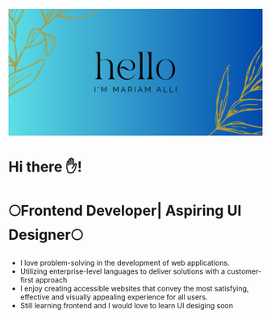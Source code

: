  ![banner](images/Rustic%20Banner.png)

#                   Hi there ✋!
#      🌕Frontend Developer| Aspiring UI Designer🌕

- I love problem-solving in the development of web applications. 
- Utilizing enterprise-level languages to deliver solutions with a customer-first approach
- I enjoy creating accessible websites that convey the most satisfying, effective and visually appealing experience for all users.
- Still learning frontend and I would love to learn UI desiging soon
